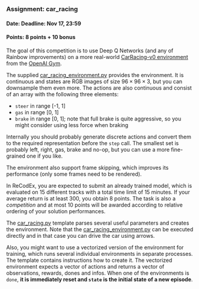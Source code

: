 ### Assignment: car_racing
#### Date: Deadline: Nov 17, 23:59
#### Points: 8 points + 10 bonus

The goal of this competition is to use Deep Q Networks (and any of Rainbow improvements)
on a more real-world [CarRacing-v0 environment](https://gym.openai.com/envs/CarRacing-v0)
from the [OpenAI Gym](https://gym.openai.com/).

The supplied [car_racing_environment.py](https://github.com/ufal/npfl122/tree/master/labs/05/car_racing_environment.py)
provides the environment. It is continuous and states are RGB images of size
$96×96×3$, but you can downsample them even more. The actions
are also continuous and consist of an array with the following three elements:
- `steer` in range [-1, 1]
- `gas` in range [0, 1]
- `brake` in range [0, 1]; note that full brake is quite aggressive, so you
  might consider using less force when braking

Internally you should probably generate discrete actions and convert them to the
required representation before the `step` call. The smallest set is probably
left, right, gas, brake and no-op, but you can use a more fine-grained one if
you like.

The environment also support frame skipping, which improves its performance (only
some frames need to be rendered).

In ReCodEx, you are expected to submit an already trained model,
which is evaluated on 15 different tracks with a total time
limit of 15 minutes. If your average return is at least 300, you obtain
8 points. The task is also a _competition_ and at most 10 points will be awarded
according to relative ordering of your solution performances.

The [car_racing.py](https://github.com/ufal/npfl122/tree/master/labs/05/car_racing.py)
template parses several useful parameters and creates the environment.
Note that the [car_racing_environment.py](https://github.com/ufal/npfl122/tree/master/labs/05/car_racing_environment.py)
can be executed directly and in that case you can drive the car using arrows.

Also, you might want to use a vectorized version of the environment for
training, which runs several individual environments in separate processes.
The template contains instructions how to create it. The vectorized environment
expects a vector of actions and returns a vector of observations, rewards, dones
and infos. When one of the environments is `done`, **it is immediately reset and
`state` is the initial state of a new episode**.
